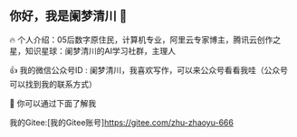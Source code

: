 ## 你好，我是阑梦清川 👋

<!--
**zzylanmengqingchuan/zzylanmengqingchuan** is a ✨ _special_ ✨ repository because its `README.md` (this file) appears on your GitHub profile.

Here are some ideas to get you started:

- 🔭 I’m currently working on ...
- 🌱 I’m currently learning ...
- 👯 I’m looking to collaborate on ...
- 🤔 I’m looking for help with ...
- 💬 Ask me about ...
- 📫 How to reach me: ...
- 😄 Pronouns: ...
- ⚡ Fun fact: ...
-->


:fire: 个人介绍：05后数字原住民，计算机专业，阿里云专家博主，腾讯云创作之星，知识星球：阑梦清川的AI学习社群，主理人

:+1: 我的微信公众号ID : 阑梦清川，我喜欢写作，可以来公众号看看我哇（公众号可以找到我的联系方式）

:tada: 你可以通过下面了解我

我的Gitee:[我的Gitee账号]https://gitee.com/zhu-zhaoyu-666
